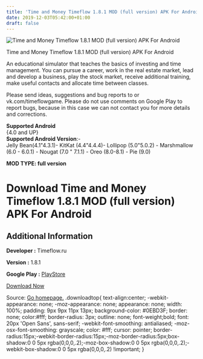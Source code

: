 ```yaml
---
title: 'Time and Money Timeflow 1.8.1 MOD (full version) APK For Android'
date: 2019-12-03T05:42:00+01:00
draft: false
---
```


![Time and Money Timeflow 1.8.1 MOD (full version) APK For Android](https://i0.wp.com/apkhome.net/wp-content/uploads/2019/12/Time-and-Money-Timeflow.png "Time and Money Timeflow 1.8.1 MOD (full version) APK For Android")

  

Time and Money Timeflow 1.8.1 MOD (full version) APK For Android

An educational simulator that teaches the basics of investing and time management. You can pursue a career, work in the real estate market, lead and develop a business, play the stock market, receive additional training, make useful contacts and allocate time between classes.

Please send ideas, suggestions and bug reports to or vk.com/timeflowgame. Please do not use comments on Google Play to report bugs, because in this case we can not contact you for more details and corrections.

**Supported Android**  
{4.0 and UP}  
**Supported Android Version**:-  
Jelly Bean(4.1"4.3.1)- KitKat (4.4"4.4.4)- Lollipop (5.0"5.0.2) - Marshmallow (6.0 - 6.0.1) - Nougat (7.0 " 7.1.1) - Oreo (8.0-8.1) - Pie (9.0)

**MOD TYPE: full version**

Download Time and Money Timeflow 1.8.1 MOD (full version) APK For Android
=========================================================================

Additional Information
----------------------

**Developer :** Timeflow.ru

**Version :** 1.8.1

**Google Play :** [PlayStore](https://play.google.com/store/apps/details?id=com.Makhmutov.Timeflow)

  

[Download Now](https://store4app.co/post/time-and-money-timeflow-1-8-1-mod-full-version-apk-for-android_1575305978)

  
Source: [Go homepage.](https://store4app.co/post/time-and-money-timeflow-1-8-1-mod-full-version-apk-for-android_1575305978) .downloadtop{ text-align:center; -webkit-appearance: none; -moz-appearance: none; appearance: none; width: 100%; padding: 9px 9px 11px 13px; background-color: #0EBD3F; border: none; color:#fff; border-radius: 3px; outline: none; font-weight;bold; font: 20px 'Open Sans', sans-serif; -webkit-font-smoothing: antialiased; -moz-osx-font-smoothing: grayscale; color: #fff; cursor: pointer; border-radius:15px;-webkit-border-radius:15px;-moz-border-radius:5px;box-shadow:0 0 5px rgba(0,0,0,.2);-moz-box-shadow:0 0 5px rgba(0,0,0,.2);-webkit-box-shadow:0 0 5px rgba(0,0,0,.2) !important; }